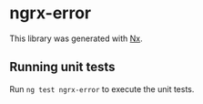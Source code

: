 # ngrx-error

This library was generated with [Nx](https://nx.dev).

## Running unit tests

Run `ng test ngrx-error` to execute the unit tests.
